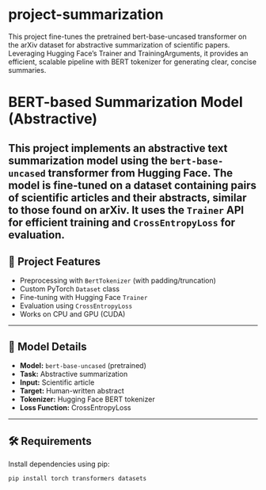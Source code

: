 # project-summarization
This project fine-tunes the pretrained bert-base-uncased transformer on the arXiv dataset for abstractive summarization of scientific papers. Leveraging Hugging Face’s Trainer and TrainingArguments, it provides an efficient, scalable pipeline with BERT tokenizer for generating clear, concise summaries.

# BERT-based Summarization Model (Abstractive)

This project implements an abstractive text summarization model using the `bert-base-uncased` transformer from Hugging Face. The model is fine-tuned on a dataset containing pairs of scientific articles and their abstracts, similar to those found on arXiv. It uses the `Trainer` API for efficient training and `CrossEntropyLoss` for evaluation.
---
## 🚀 Project Features

- Preprocessing with `BertTokenizer` (with padding/truncation)
- Custom PyTorch `Dataset` class
- Fine-tuning with Hugging Face `Trainer`
- Evaluation using `CrossEntropyLoss`
- Works on CPU and GPU (CUDA)

---

## 🧠 Model Details

- **Model:** `bert-base-uncased` (pretrained)
- **Task:** Abstractive summarization
- **Input:** Scientific article
- **Target:** Human-written abstract
- **Tokenizer:** Hugging Face BERT tokenizer
- **Loss Function:** CrossEntropyLoss

---

## 🛠️ Requirements

Install dependencies using pip:

```bash
pip install torch transformers datasets
